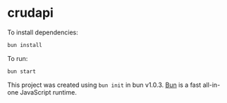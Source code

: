 # crudapi

To install dependencies:

```bash
bun install
```

To run:

```bash
bun start
```

This project was created using `bun init` in bun v1.0.3. [Bun](https://bun.sh) is a fast all-in-one JavaScript runtime.
